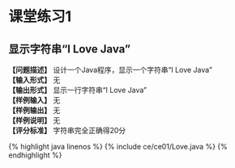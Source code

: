 <title>课堂练习1</title>
<link rel="stylesheet" href="../../css/style.css">
<h1>课堂练习1</h1>

## 显示字符串“I Love Java” 
**【问题描述】** 
设计一个Java程序，显示一个字符串“I Love Java”   
**【输入形式】**
无  
**【输出形式】**
显示一行字符串“I Love Java”  
**【样例输入】**
无  
**【样例输出】**
无  
**【样例说明】**
无  
**【评分标准】**
字符串完全正确得20分  

{% highlight java linenos %}
{% include ce/ce01/Love.java %}
{% endhighlight %}
